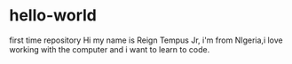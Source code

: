 # hello-world
first time repository 
Hi my name is Reign Tempus Jr, i'm from NIgeria,i love working with the computer and i want to learn to code.
